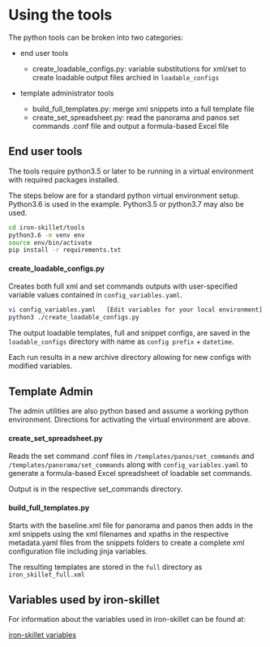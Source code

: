 # Using the tools

The python tools can be broken into two categories:

* end user tools
    + create_loadable_configs.py: variable substitutions for xml/set to create
    loadable output files archied in `loadable_configs`

* template administrator tools
    + build_full_templates.py: merge xml snippets into a full template file
    + create_set_spreadsheet.py: read the panorama and panos set commands .conf
    file and output a formula-based Excel file

## End user tools

The tools require python3.5 or later to be running in a virtual environment
with required packages installed.

The steps below are for a standard python virtual environment setup.
Python3.6 is used in the example. Python3.5 or python3.7 may also be used.

```bash
cd iron-skillet/tools
python3.6 -m venv env
source env/bin/activate
pip install -r requirements.txt
```

#### create_loadable_configs.py
Creates both full xml and set commands outputs with user-specified variable
values contained in `config_variables.yaml`.

```bash
vi config_variables.yaml   [Edit variables for your local environment]
python3 ./create_loadable_configs.py
```

The output loadable templates, full and snippet configs, are saved in the
`loadable_configs` directory with name as `config prefix` + `datetime`.

Each run results in a new archive directory allowing for new configs with
modified variables.

## Template Admin
The admin utilities are also python based and assume a working python
environment. Directions for activating the virtual environment are above.

#### create_set_spreadsheet.py
Reads the set command .conf files in `/templates/panos/set_commands`
and `/templates/panorama/set_commands` along with `config_variables.yaml`
to generate a formula-based Excel spreadsheet of loadable set commands.

Output is in the respective set_commands directory.

#### build_full_templates.py
Starts with the baseline.xml file for panorama and panos then adds in
the xml snippets using the xml filenames and xpaths in the respective
metadata.yaml files from the snippets folders to create a complete
xml configuration file including jinja variables.

The resulting templates are stored in the `full` directory as
`iron_skillet_full.xml`


## Variables used by iron-skillet
For information about the variables used in iron-skillet can be found at:

[iron-skillet variables](https://iron-skillet.readthedocs.io/en/80dev/creating_loadable_configs.html#variables-list-and-descriptions)


